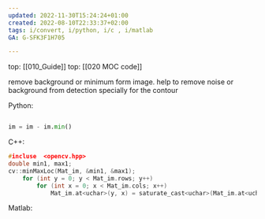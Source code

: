 ```yaml
---
updated: 2022-11-30T15:24:24+01:00
created: 2022-08-10T22:33:37+02:00
tags: i/convert, i/python, i/c , i/matlab
GA: G-SFK3F1H705

---
```

top: [[010_Guide]]
top: [[020 MOC code]]

remove background or minimum form image. help to remove noise or background from detection specially for the contour 

Python:
```py

im = im - im.min()

```

C++:
```cpp
#incluse  <opencv.hpp>
double min1, max1;
cv::minMaxLoc(Mat_im, &min1, &max1);
    for (int y = 0; y < Mat_im.rows; y++)
        for (int x = 0; x < Mat_im.cols; x++)
            Mat_im.at<uchar>(y, x) = saturate_cast<uchar>(Mat_im.at<uchar>(y, x) - min1);
```

Matlab:
```matlab


```


